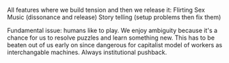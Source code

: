 All features where we build tension and then we release it:
Flirting
Sex
Music (dissonance and release)
Story telling (setup problems then fix them)

Fundamental issue: humans like to play. We enjoy ambiguity because it's a chance for us to resolve puzzles and learn something new. This has to be beaten out of us early on since dangerous for capitalist model of workers as interchangable machines. Always institutional pushback.